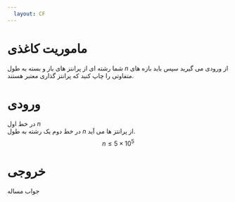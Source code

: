 ```yaml
---
  layout: CF
---
```


# ماموریت کاغذی
شما رشته ای از پرانتز های باز و بسته به طول $n$ از ورودی می گیرید سپس باید بازه های متفاوتی را چاپ کنید که پرانتز گذاری معتبر هستند.  
# ورودی
در خط اول $n$  
در خط دوم یک رشته به طول $n$ از پرانتز ها می آید.  
$$ n \le 5 \times 10^5 $$
# خروجی
جواب مساله
